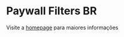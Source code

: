 # Paywall Filters BR

Visite a [homepage](https://edgard.github.io/paywall-filters-br/) para maiores informações
